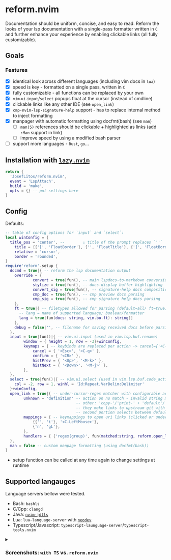 # reform.nvim

Documentation should be uniform, concise, and easy to read. Reform the looks of your lsp
documentation with a single-pass formatter written in `C` and further enhance your experience by
enabling clickable links (all fully customizable).

## Goals

### Features

- [x] identical look across different languages (including vim docs in `lua`)
- [x] speed is key - formatted on a single pass, written in `C`
- [x] fully customizable - all functions can be replaced by your own
- [x] `vim`.`ui`.`input`/`select` popups float at the cursor (instead of cmdline)
- [x] clickable links like any other IDE (see `open_link`)
- [x] `cmp-nvim-lsp-signature-help` support - has to replace internal method to inject formatting
- [x] manpager with automatic formatting using docfmt(bash) (see `man`)
  - [ ] `man(5)` references should be clickable + highlighted as links (add `:Man` support in link)
  - [ ] improve speed by using a modified bash parser
- [ ] support more languages - `Rust`, `go`…

## Installation with [`lazy.nvim`](https://github.com/folke/lazy.nvim)

```lua
return {
  'JosefLitos/reform.nvim',
  event = 'LspAttach',
  build = 'make',
  opts = {} -- put settings here
}
```

## Config

Defaults:

```lua
-- table of config options for `input` and `select`:
local winConfig = {
  title_pos = 'center', --        ↓ title of the prompt replaces `''`
	title = {{'[', 'FloatBorder'}, {'', 'FloatTitle'}, {']', 'FloatBorder'}},
	relative = 'cursor',
	border = 'rounded',
}
require'reform'.setup {
  docmd = true|{ -- reform the lsp documentation output
    override = {
			convert = true|fun(), -- main lspdocs-to-markdown conversion
			stylize = true|fun(), -- docs-display buffer highlighting
			convert_sig = true|fun(), -- signature-help docs composition
			cmp_doc = true|fun(), -- cmp preview docs parsing
			cmp_sig = true|fun(), -- cmp signature help docs parsing
    },
    ft = true|{ -- filetypes allowed for parsing (default=all/ ft=true)
      -- lang = name of supported language; boolean/formatter
      lang = true|fun(docs: string, vim.bo.ft): string[]
    },
    debug = false|'', -- filename for saving received docs before parsing (for crash debugging)
  },
  input = true|fun()|{ -- vim.ui.input (used in vim.lsp.buf.rename)
		window = { height = 1, row = -3}+winConfig,
		keymaps = { -- keybinds are replaced per action -> cancel={'<C-q>'} removes <Esc>
			cancel = { '<Esc>', '<C-q>' },
			confirm = { '<CR>' },
			histPrev = { '<Up>', '<M-k>' },
			histNext = { '<Down>', '<M-j>' },
		},
  },
  select = true|fun()|{ -- vim.ui.select (used in vim.lsp.buf.code_action)
    col = -2, row = 1, winhl = 'Id:Repeat,VarDelim:Delimiter'
  }+winConfig,
  open_link = true|{ -- under-cursor-regex matcher with configurable actions
		unknown = 'definition' -- action on no match - invalid string means no action
		                       -- other: 'copy-'/'print-' + 'default'/'current'
		                       -- they make links to upstream git with current line selected
		                       -- second portion selects between default an current branch
		mappings = { -- keymappings to open uri links (clicked or under cursor)
			{{'', 'i'}, '<C-LeftMouse>'},
			{'n', 'gL'},
		},
		handlers = { {'regex(group)', fun(matched:string, reform.open_link.Event)} },
  },
  man = false -- custom manpage formatting (using docfmt(bash))
}
```

- setup function can be called at any time again to change settings at runtime

## Supported langauges

Language servers bellow were tested.

- Bash: `bashls`
- C/Cpp: `clangd`
- Java: [`nvim-jdtls`](https://github.com/mfussenegger/nvim-jdtls)
- Lua: `lua-language-server` with [`neodev`](https://github.com/folke/neodev.nvim)
- Typescript/Javascript: `typescript-launguage-server`/`typescript-tools.nvim`

<details><summary>

### Screenshots: `with TS` vs. `reform.nvim`

</summary>

- `bashls`
  ![Bash/sh](https://github.com/JosefLitos/reform.nvim/assets/54900518/8a66cac0-52a9-4672-adae-9c44bc3cf3c4)
- `clangd`
  ![C/C++](https://github.com/JosefLitos/reform.nvim/assets/54900518/ccbac42a-f2a6-4ffd-8abd-c3e3d2d81c78)
- `typescript-language-server`
  ![Javascript/Typescript](https://github.com/JosefLitos/reform.nvim/assets/54900518/a0e954a4-429f-4d9a-a460-5525678a8c0c)
- `jdtls`
  ![Java](https://user-images.githubusercontent.com/54900518/212200591-deb797c5-c798-4d31-b8c2-3df1a3b9e17b.png)
- `luals`, including Vim-style documentation
![Lua](https://user-images.githubusercontent.com/54900518/212195668-8463fadf-a0c4-4a4e-b70a-3612a332fead.png)
</details>
